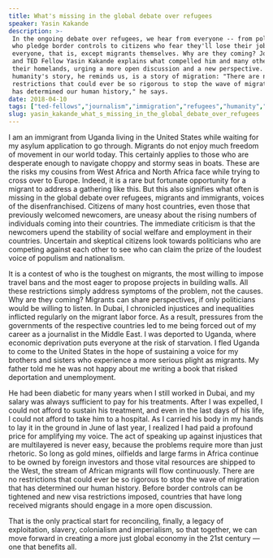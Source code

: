 ```yaml
---
title: What's missing in the global debate over refugees
speaker: Yasin Kakande
description: >-
 In the ongoing debate over refugees, we hear from everyone -- from politicians
 who pledge border controls to citizens who fear they'll lose their jobs --
 everyone, that is, except migrants themselves. Why are they coming? Journalist
 and TED Fellow Yasin Kakande explains what compelled him and many others to flee
 their homelands, urging a more open discussion and a new perspective. Because
 humanity's story, he reminds us, is a story of migration: "There are no
 restrictions that could ever be so rigorous to stop the wave of migration that
 has determined our human history," he says.
date: 2018-04-10
tags: ["ted-fellows","journalism","immigration","refugees","humanity","history","work","politics","government"]
slug: yasin_kakande_what_s_missing_in_the_global_debate_over_refugees
---
```


I am an immigrant from Uganda living in the United States while waiting for my asylum
application to go through. Migrants do not enjoy much freedom of movement in our world
today. This certainly applies to those who are desperate enough to navigate choppy and
stormy seas in boats. These are the risks my cousins from West Africa and North Africa
face while trying to cross over to Europe. Indeed, it is a rare but fortunate opportunity
for a migrant to address a gathering like this. But this also signifies what often is
missing in the global debate over refugees, migrants and immigrants, voices of the
disenfranchised. Citizens of many host countries, even those that previously welcomed
newcomers, are uneasy about the rising numbers of individuals coming into their countries.
The immediate criticism is that the newcomers upend the stability of social welfare and
employment in their countries. Uncertain and skeptical citizens look towards politicians
who are competing against each other to see who can claim the prize of the loudest voice
of populism and nationalism.

It is a contest of who is the toughest on migrants, the most willing to impose travel bans
and the most eager to propose projects in building walls. All these restrictions simply
address symptoms of the problem, not the causes. Why are they coming? Migrants can share
perspectives, if only politicians would be willing to listen. In Dubai, I chronicled
injustices and inequalities inflicted regularly on the migrant labor force. As a result,
pressures from the governments of the respective countries led to me being forced out of
my career as a journalist in the Middle East. I was deported to Uganda, where economic
deprivation puts everyone at the risk of starvation. I fled Uganda to come to the United
States in the hope of sustaining a voice for my brothers and sisters who experience a more
serious plight as migrants. My father told me he was not happy about me writing a book that
risked deportation and unemployment.

He had been diabetic for many years when I still worked in Dubai, and my salary was always
sufficient to pay for his treatments. After I was expelled, I could not afford to sustain
his treatment, and even in the last days of his life, I could not afford to take him to a
hospital. As I carried his body in my hands to lay it in the ground in June of last year,
I realized I had paid a profound price for amplifying my voice. The act of speaking up
against injustices that are multilayered is never easy, because the problems require more
than just rhetoric. So long as gold mines, oilfields and large farms in Africa continue to
be owned by foreign investors and those vital resources are shipped to the West, the
stream of African migrants will flow continuously. There are no restrictions that could
ever be so rigorous to stop the wave of migration that has determined our human
history. Before border controls can be tightened and new visa restrictions imposed,
countries that have long received migrants should engage in a more open
discussion.

That is the only practical start for reconciling, finally, a legacy of exploitation,
slavery, colonialism and imperialism, so that together, we can move forward in creating a
more just global economy in the 21st century — one that benefits all.

<!--
ad_duration=3.33
comment_count=33
event="TED2018"
external_start_time=0
has_talk_citation=0
intro_duration=11.82
is_subtitle_required="False"
is_talk_featured="True"
language="en"
language_swap="False"
native_language="en"
number_of_related_talks=6
number_of_speakers=1
number_of_subtitled_videos=29
number_of_tags=9
number_of_talk_download_languages=30
number_of_talk_more_resources=1
number_of_talk_recommendations=0
number_of_talks_take_actions=1
post_ad_duration=0.83
published_timestamp="2018-04-16 14:54:15"
recording_date="2018-04-10"
speaker_description="Investigative journalist, author"
speaker_is_published=1
speaker_name="Yasin Kakande"
talk_name="What's missing in the global debate over refugees"
talks_tags=["ted-fellows","journalism","immigration","refugees","humanity","history","work","politics","government"]
url_audio="https://download.ted.com/talks/YasinKakande_2018U.mp3?apikey=acme-roadrunner"
url_photo_speaker="https://pe.tedcdn.com/images/ted/237e31dd8bd9ba5e624dd66d651b11f642dc7b7a_254x191.jpg"
url_photo_talk="https://s3.amazonaws.com/talkstar-photos/uploads/8754dfad-76c2-4128-9dab-a02692e5c2ad/YasinKakande_2018U-embed.jpg"
url_webpage="https://www.ted.com/talks/yasin_kakande_what_s_missing_in_the_global_debate_over_refugees"
video_type_name="TED Stage Talk"
-->